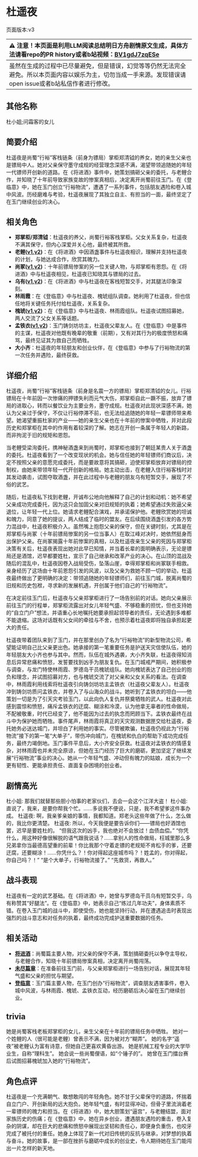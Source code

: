 # 杜遥夜
页面版本:v3
 

| :warning: 注意！本页面是利用LLM阅读总结明日方舟剧情原文生成，具体方法请看repo的PR history或者b站视频：[BV1gdJ7zqESe](https://www.bilibili.com/video/BV1gdJ7zqESe/)         |
|:----------------------------|
| 虽然在生成的过程中已尽量避免，但是错误，幻觉等等仍然无法完全避免。所以本页面内容以娱乐为主，切勿当成一手来源。发现错误请open issue或者b站私信作者进行修改。|



## 其他名称
杜小姐;问霜客的女儿
## 简要介绍
杜遥夜是尚蜀“行裕”客栈链条（前身为镖局）掌柜郑清钺的养女，她的亲生父亲也是镖局中人。她对父亲保守墨守成规的经营理念深感不满，渴望带领追随她的年轻一代镖师开创新的道路。在《将进酒》事件中，她策划搞砸父亲的委托，与老鲤合作，并知晓了十年前导致家族变故的惨案真相后，决定离开尚蜀前往玉门。在《登临意》中，她在玉门创立“行裕物流”，遭遇了一系列事件，包括朋友遇险和卷入城中风波。历经磨难与考验，杜遥夜展现了其独立自主、有担当的一面，最终坚定了在玉门继续创业的决心。
## 相关角色
-   **郑掌柜/郑清钺**：杜遥夜的养父，尚蜀行裕客栈掌柜。父女关系复杂，杜遥夜不满其保守，但内心深爱并关心他，最终被其所救。
-   **老鲤([v1](../chars/char_322_lmlee.md),[v2](char_322_lmlee.md))**：在《将进酒》中因酒盏事件与杜遥夜相识，理解并支持杜遥夜的计划，与她达成合作，欣赏其魄力。
-   **尚冢([v1](../chars/extended_char_shang_zhong.md),[v2](extended_char_shang_zhong.md))**：十年前镖局惨案的另一位关键人物，与郑掌柜有恩怨。在《将进酒》中与杜遥夜相见，杜遥夜已知晓其与镖局的过去。
-   **乌有([v1](../chars/char_455_nothin.md),[v2](char_455_nothin.md))**：在《将进酒》中与杜遥夜在客栈短暂交手，对其腿法印象深刻。
-   **林雨霞**：在《登临意》中与杜遥夜、槐琥组队调查。她利用了杜遥夜，但也信任地将关键任务托付给杜遥夜，关系复杂。
-   **槐琥([v1](../chars/char_243_waaifu.md),[v2](char_243_waaifu.md))**：在《登临意》中与杜遥夜、林雨霞组队。杜遥夜试图招募她，两人交流了父女关系等话题。
-   **孟铁衣([v1](../chars/extended_char_meng_tie_yi.md),[v2](extended_char_meng_tie_yi.md))**：玉门铸剑坊坊主，杜遥夜父辈友人。在《登临意》中是事件的主谋，杜遥夜对他既有晚辈的敬重（前期），又有对其行为的极度愤怒和痛骂，最终见证其为救自己而牺牲。
-   **大小齐**：杜遥夜的年轻朋友和创业伙伴，在《登临意》中参与了行裕物流的第一次任务并遇险，最终获救。
## 详细介绍
杜遥夜，尚蜀“行裕”客栈链条（前身是名震一方的镖局）掌柜郑清钺的女儿。行裕镖局在十年前因一次惨痛的押镖失利而元气大伤，郑掌柜自此一蹶不振，放弃了镖局的进取心，转而以餐饮业为主要业务，墨守成规。杜遥夜对此现状深感不满，她认为父亲过于保守，不仅让行裕停滞不前，也无法给追随她的年轻一辈镖师带来希望。她渴望重振杜家的产业——她的亲生父亲也在十年前的惨案中牺牲，并对此段历史和郑掌柜在其中的作用有着较深的了解。她志在开创一条属于年轻人的新路，而非拘泥于旧的规矩和恩怨。

当老鲤受梁洵委托，携神秘酒盏来到尚蜀时，郑掌柜也接到了朝廷某贵人关于酒盏的委托。杜遥夜看到了一个改变现状的机会。她与信任她的年轻镖师们商议后，决定不按照父亲的意愿完成委托，而是要故意将其搞砸，迫使郑掌柜放弃对镖局的控制权，由她来带领年轻一代开创新的格局。她主动出击，在老鲤入住行裕客栈时对其发动袭击，试图夺取酒盏，并在此过程中与老鲤的朋友乌有短暂交手，展现了不俗的武艺。

随后，杜遥夜私下找到老鲤，开诚布公地向他解释了自己的计划和动机：她不希望父亲成功完成委托，因为这只会加固父亲对旧规矩的执着；她希望通过失败逼父亲退位，让年轻一代上位。她请求老鲤配合演戏，并承诺保护他。老鲤欣赏她的坦诚和魄力，同意了她的提议，两人结成了临时的盟友。在后续围绕酒盏引发的各方势力混战中，杜遥夜积极介入。虽然嘴上抱怨父亲的保守，但在关键时刻，尤其是在郑掌柜与尚冢（十年前镖局惨案的另一位当事人）在取江峰对决时，她依然挺身而出保护父亲。在尚冢揭露十年前惨案的真相，以及杜遥夜亲生父亲的死因与郑掌柜决策有关后，杜遥夜表现出她对此早已知情，并当着长辈的面明确表示，无论是镖局还是酒馆，迟早都要姓杜，宣示了自己继承和改革产业的决心。在山顶的混战及随后的混乱中，杜遥夜因卷入战局受伤，坠落山崖，幸得郑掌柜和尚冢联手相救。亲身经历了这场由十年前恩怨引发的风波，以及父亲为救她不顾一切的举动，杜遥夜最终做出了更明确的决定：带领追随她的年轻镖师们，前往玉门城，脱离尚蜀的旧规和历史包袱，寻求新的发展机遇，开创属于他们自己的“行裕物流”。

在决定前往玉门后，杜遥夜与父亲郑掌柜进行了一场告别前的对话。她向父亲展示前往玉门的行程单，郑掌柜流露出对女儿年轻气盛、不够稳重的担忧，但也支持她的“自立门户”想法，并语重心长地嘱托她要承担起领导者的责任，无论遇到多难都不能退缩。这场对话既有父女间的牵挂与不舍，也预示着杜遥夜即将独自承担起更大的责任。

杜遥夜带着团队来到了玉门，并在那里创办了名为“行裕物流”的新型物流公司，希望能证明自己比父亲更出色。她承接的第一笔重要任务是护送天灾信使队伍，她的年轻朋友大小齐也参与其中。然而，队伍在城外遇袭，大小齐失联，杜遥夜得知消息后异常悲痛和愤怒，发誓要找到凶手为朋友复仇。在玉门城戒严期间，她积极参与调查，与龙门特使林雨霞、罗德岛干员槐琥组队。她向槐琥表达了自己创业的抱负和理念，并试图招募对方，也与槐琥交流了对父亲和父女关系的看法。在调查中，林雨霞利用线索将杜遥夜引向铸剑坊坊主孟铁衣（杜遥夜父辈友人）。杜遥夜冲到铸剑坊质问孟铁衣，并卷入了与山海众的战斗。她听到了孟铁衣的坦白——他策划一切是为了引天灾考验玉门，以此向仇人复仇并祭奠牺牲的武人。杜遥夜对此感到震惊和愤怒，痛斥孟铁衣的迂腐、糊涂和冷漠，认为他拿无辜者的性命做局，不配被敬重，时代已经变了，他不能因为过去的执念而罔顾当下。孟铁衣最终在战斗中为保护她而牺牲。事件尾声，林雨霞将真正的天灾观测数据匣交给杜遥夜，委托她务必送达城门，并坦白了利用她的事实。尽管被欺骗，杜遥夜仍视此为“行裕物流”接下的第一笔“大单子”，带伤冲向城门，在槐琥和仇白的帮助下成功完成任务，最终力竭倒地。玉门事件平息后，大小齐安全获救。杜遥夜对孟铁衣的情感复杂，对林雨霞也并未完全原谅，但她在玉门经历了巨大的磨砺，更加坚定了继续发展“行裕物流”事业的决心。她从一个年轻气盛、冲动但有魄力的姑娘，成长为一个更有韧性、更能承担责任、直面复杂困境的创业者。
## 剧情高光
杜小姐: 那我们就替那些胆小怕事的老家伙们，去会一会这个江洋大盗！
杜小姐: 直说了，我来，是要你帮我个忙。......多说我不便说，只是，我不希望爹这件事办成。
杜遥夜: 啊，我亲爹亲娘的事情，我都知道。郑老头这些年做了什么，怎么做的，我比你更清楚。
杜遥夜: 所以，今天我便是要告诉你们——镖局也好酒馆也罢，迟早是要姓杜的。
“但我这次的凶手，我也绝对不会放过！血债血偿。”
“你凭什么，用这种好像很解脱的语气跟我说话？......拿别人的性命做局，枉城里那么多兄弟拿你当最德高望重的前辈！你比我那个守着走镖的老规矩不肯松手的爹，还要迂腐，还要糊涂！......你凭什么？！你对得起这座城市吗？！姓孟的，你对得起，你自己吗？！”
“是个大单子，行裕物流接了。”
“先救货，再救人。”
## 战斗表现
杜遥夜有一定的武艺基础。在《将进酒》中，她曾与罗德岛干员乌有短暂交手，乌有称赞其“好腿法”。在《登临意》中，她表示自己“练过几年功夫”，身体素质不错。在卷入玉门城的战斗中，即使受伤，她也能坚持行动，并在遭遇追击时表现出强烈的战斗意志和对任务的执着，最终成功完成护送重要数据的任务。
## 相关活动
-   **[将进酒](../stories/act15side.md)**：尚蜀篇主要人物，对父亲的保守不满，策划搞砸委托以争夺主导权，与老鲤合作，知晓十年前镖局惨案真相，决定离开尚蜀闯荡。
-   **[未尽篇章](../stories/act11mini.md)**：在准备前往玉门前，与父亲郑掌柜进行一场告别对话，展现其年轻气盛和父亲的担忧与期望。
-   **[登临意](../stories/act23side.md)**：玉门篇主要人物，在玉门创办“行裕物流”，调查朋友遇害事件，卷入城中风波，与林雨霞、槐琥、孟铁衣互动，经历磨砺后决心留在玉门继续创业。
## trivia
她是尚蜀客栈老板郑掌柜的女儿，亲生父亲在十年前的镖局任务中牺牲。
她对一个姓鲤的人（很可能是老鲤）曾表示不满，因为被对方“糊弄”。
她的名字“遥夜”被老鲤认为富有诗意，但她自己更喜欢黄昏出游。
她是机械工程专业的大学毕业生，自称“理科生”。
她会说一些尚蜀俚语，如“个锤子的”。
她曾在玉门擂台赛后试图招募槐琥加入她的“行裕物流”。
## 角色点评
杜遥夜是一个充满朝气、敢想敢闯的年轻角色。她不甘于父辈保守的道路，怀揣着自立门户、开创新局的远大抱负。她年轻气盛，有时显得冲动，但骨子里流淌着老一辈镖师的魄力和担当。在《将进酒》中，她大胆策划“逼宫”，与老鲤结盟，面对家族历史的伤痛；在《登临意》中，她在异乡创业，遭遇朋友遇险的重击，卷入复杂的阴谋，却在巨大的悲痛和愤怒中展现出坚韧和责任心，即便身负重伤，也咬牙完成了被托付的重任。她身上体现了新一代对旧传统的反抗与继承，对梦想的执着与奋斗。她的故事，是一部在挫折与磨砺中成长的创业史，令人期待她在玉门能闯出一片怎样的新天地。